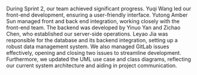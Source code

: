 During Sprint 2, our team achieved significant progress. Yuqi Wang led our front-end development, ensuring a user-friendly interface. Yutong Amber Sun managed front and back end integration, working closely with the front-end team. The backend was developed by Yinuo Yan and Zichao Chen, who established our server-side operations. Leyao Jia was responsible for the database and its backend integration, setting up a robust data management system. We also managed GitLab issues effectively, opening and closing two issues to streamline development. Furthermore, we updated the UML use case and class diagrams, reflecting our current system architecture and aiding in project communication.
